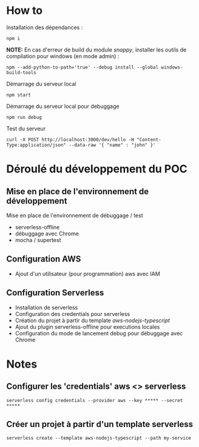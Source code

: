 # How to

Installation des dépendances : 

`npm i`

**NOTE:** En cas d'erreur de build du module *snappy*, installer les outils de compilation pour windows (en mode admin) :

`npm --add-python-to-path='true' --debug install --global windows-build-tools`

Démarrage du serveur local

`npm start`

Démarrage du serveur local pour debuggage

`npm run debug`

Test du serveur 

`curl -X POST http://localhost:3000/dev/hello -H "Content-Type:application/json" --data-raw '{ "name" : "john" }'`

# Déroulé du développement du POC

## Mise en place de l'environnement de développement
Mise en place de l'environnement de débuggage / test
- serverless-offline
- débuggage avec Chrome
- mocha / supertest

## Configuration AWS	
- Ajout d'un utilisateur (pour programmation) aws avec IAM

## Configuration Serverless
- Installation de serverless
- Configuration des credentials pour serverless
- Création du projet à partir du template *aws-nodejs-typescript*
- Ajout du plugin serverless-offline pour executions locales
- Configuration du mode de lancement debug pour débuggage avec Chrome

# Notes

## Configurer les 'credentials' aws <> serverless
`serverless config credentials --provider aws --key ***** --secret *****`

## Créer un projet à partir d'un template serverless
`serverless create --template aws-nodejs-typescript --path my-service`